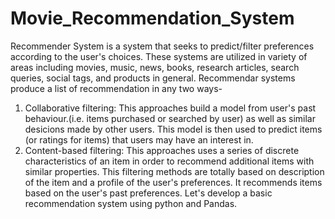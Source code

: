 # Movie_Recommendation_System
Recommender System is a system that seeks to predict/filter preferences according to the user's choices. 
These systems are utilized in variety of areas including movies, music, news, books, research articles, search queries, social tags, and products in general. 
Recommendar systems produce a list of recommendation in any two ways-
1. Collaborative filtering: This approaches build a model from user's past behaviour.(i.e. items purchased or searched by user) as well as similar desicions made by other users. This model is then used to predict items (or ratings for items) that users may have an interest in.
2. Content-based filtering: This approaches uses a series of discrete characteristics of an item in order to recommend additional items with similar properties. This filtering methods are totally based on description of the item and a profile of the user's preferences. It recommends items based on the user's past preferences. Let's develop a basic recommendation system using python and Pandas.
